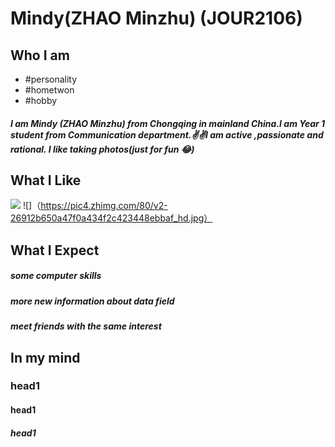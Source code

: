# Mindy(ZHAO Minzhu) (JOUR2106)
## Who I am
* #personality
* #hometwon
* #hobby
##### I am Mindy (ZHAO Minzhu) from Chongqing in mainland China.I am Year 1 student from Communication department.✌️✌️I am  active ,passionate and rational. I like taking  photos(just  for fun 😂)
## What I Like
![](http://s3img.city.sina.com.cn/xiancheng/common/thumbnail/0/0c0eaff20b58b190c71099f77feaa13b.jpg)
![]（https://pic4.zhimg.com/80/v2-26912b650a47f0a434f2c423448ebbaf_hd.jpg）
## What I Expect
##### some computer skills
##### more new information about data field
##### meet friends with the same interest
## In my mind
### head1
#### head1
##### head1
